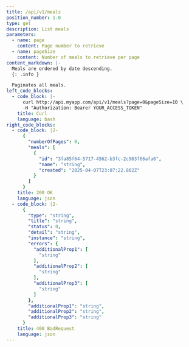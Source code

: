 ```yaml
---
title: /api/v1/meals
position_number: 1.0
type: get
description: List meals
parameters:
  - name: page
    content: Page number to retrieve
  - name: pageSize
    content: Number of meals to retrieve per page
content_markdown: |-
  Meals are ordered by date descending.
  {: .info }

  Paginates all meals.
left_code_blocks:
  - code_block: |-
      curl http://api.myapp.com/api/v1/meals?page=0&pageSize=10 \
      -H "Authorization: Bearer YOUR_ACCESS_TOKEN"
    title: Curl
    language: bash
right_code_blocks:
  - code_block: |2-
      {
        "numberOfPages": 0,
        "meals": [
          {
            "id": "3fa85f64-5717-4562-b3fc-2c963f66afa6",
            "name": "string",
            "created": "2025-04-07T23:07:22.802Z"
          }
        ]
      }
    title: 200 OK
    language: json
  - code_block: |2-
      {
        "type": "string",
        "title": "string",
        "status": 0,
        "detail": "string",
        "instance": "string",
        "errors": {
          "additionalProp1": [
            "string"
          ],
          "additionalProp2": [
            "string"
          ],
          "additionalProp3": [
            "string"
          ]
        },
        "additionalProp1": "string",
        "additionalProp2": "string",
        "additionalProp3": "string"
      }
    title: 400 BadRequest
    language: json
---
```

